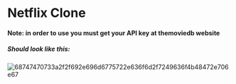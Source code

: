 # Netflix Clone

#### Note: in order to use you must get your API key at themoviedb website

##### Should look like this:

![68747470733a2f2f692e696d6775722e636f6d2f7249636f4b48472e706e67](https://user-images.githubusercontent.com/70226498/229604792-15d292b9-f02b-4834-8707-327d29983539.png)



